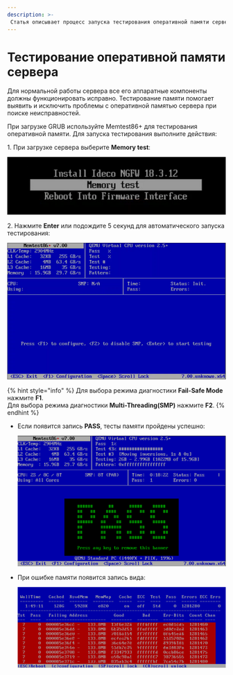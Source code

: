 ```yaml
---
description: >-
 Статья описывает процесс запуска тестирования оперативной памяти сервера.
---
```


# Тестирование оперативной памяти сервера

Для нормальной работы сервера все его аппаратные компоненты должны функционировать исправно. 
Тестирование памяти помогает выявить и исключить проблемы с оперативной памятью сервера при поиске неисправностей.

При загрузке GRUB используйте Memtest86+ для тестирования оперативной памяти.
Для запуска тестирования выполните действия:

1\. При загрузке сервера выберите **Memory test**:
   
![](/.gitbook/assets/memory-testing1.png)

2\. Нажмите **Enter** или подождите 5 секунд для автоматического запуска тестирования:

![](/.gitbook/assets/memory-testing2.png)

{% hint style="info" %}
Для выбора режима диагностики **Fail-Safe Mode** нажмите **F1**.\
Для выбора режима диагностики **Multi-Threading(SMP)** нажмите **F2**.
{% endhint %}

* Если появится запись **PASS**, тесты памяти пройдены успешно:

    ![](/.gitbook/assets/memory-testing3.png)

* При ошибке памяти появится запись вида:
    
    ![](/.gitbook/assets/memory-testing4.png)
